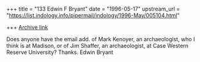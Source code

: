 +++
title = "133 Edwin F Bryant"
date = "1996-05-17"
upstream_url = "https://list.indology.info/pipermail/indology/1996-May/005104.html"

+++
[Archive link](https://list.indology.info/pipermail/indology/1996-May/005104.html)

Does anyone have the email add. of Mark Kenoyer, an archaeologist, who I
think is at Madison, or of Jim Shaffer, an archaeologist, at Case Western
Reserve University?    Thanks.   Edwin Bryant





